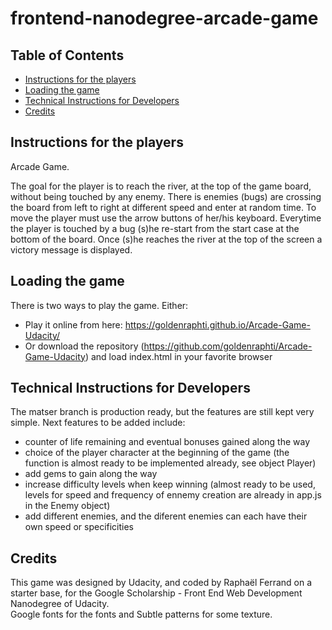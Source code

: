 frontend-nanodegree-arcade-game
===============================

## Table of Contents

* [Instructions for the players](#instructions-for-the-players)
* [Loading the game](#loading-the-game)
* [Technical Instructions for Developers](#technical-instructions-for-developers)
* [Credits](#credits)

## Instructions for the players

Arcade Game.

The goal for the player is to reach the river, at the top of the game board, without being touched by any enemy.
There is enemies (bugs) are crossing the board from left to right at different speed and enter at random time.
To move the player must use the arrow buttons of her/his keyboard.
Everytime the player is touched by a bug (s)he re-start from the start case at the bottom of the board.
Once (s)he reaches the river at the top of the screen a victory message is displayed.

## Loading the game

There is two ways to play the game.
Either:
+ Play it online from here: https://goldenraphti.github.io/Arcade-Game-Udacity/
+ Or download the repository (https://github.com/goldenraphti/Arcade-Game-Udacity) and load index.html in your favorite browser

## Technical Instructions for Developers

The matser branch is production ready, but the features are still kept very simple.
Next features to be added include:
+ counter of life remaining and eventual bonuses gained along the way
+ choice of the player character at the beginning of the game (the function is almost ready to be implemented already, see object  Player)
+ add gems to gain along the way
+ increase difficulty levels when keep winning (almost ready to be used, levels for speed and frequency of ennemy creation are already in app.js in the Enemy object)
+ add different enemies, and the diferent enemies can each have their own speed or specificities


## Credits

This game was designed by Udacity, and coded by Raphaël Ferrand on a starter base, for the Google Scholarship - Front End Web Development Nanodegree of Udacity.  
Google fonts for the fonts and Subtle patterns for some texture.
